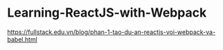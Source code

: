 # Learning-ReactJS-with-Webpack

https://fullstack.edu.vn/blog/phan-1-tao-du-an-reactjs-voi-webpack-va-babel.html

